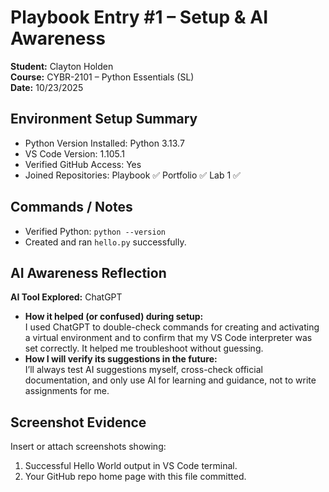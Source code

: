 # Playbook Entry #1 – Setup & AI Awareness
**Student:** Clayton Holden  
**Course:** CYBR-2101 – Python Essentials (SL)  
**Date:** 10/23/2025
 
## Environment Setup Summary
- Python Version Installed: Python 3.13.7  
- VS Code Version: 1.105.1  
- Verified GitHub Access: Yes  
- Joined Repositories: Playbook ✅  Portfolio ✅  Lab 1 ✅  
 
## Commands / Notes
- Verified Python: `python --version`  
- Created and ran `hello.py` successfully.  
 
## AI Awareness Reflection
**AI Tool Explored:** ChatGPT  
- **How it helped (or confused) during setup:**  
  I used ChatGPT to double-check commands for creating and activating a virtual environment and to confirm that my VS Code interpreter was set correctly. It helped me troubleshoot without guessing.  
- **How I will verify its suggestions in the future:**  
  I’ll always test AI suggestions myself, cross-check official documentation, and only use AI for learning and guidance, not to write assignments for me.  
 
## Screenshot Evidence
Insert or attach screenshots showing:  
1. Successful Hello World output in VS Code terminal.  
2. Your GitHub repo home page with this file committed.
